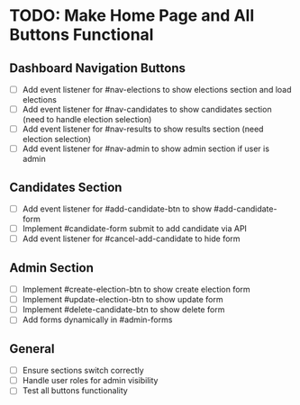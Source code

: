 # TODO: Make Home Page and All Buttons Functional

## Dashboard Navigation Buttons
- [ ] Add event listener for #nav-elections to show elections section and load elections
- [ ] Add event listener for #nav-candidates to show candidates section (need to handle election selection)
- [ ] Add event listener for #nav-results to show results section (need election selection)
- [ ] Add event listener for #nav-admin to show admin section if user is admin

## Candidates Section
- [ ] Add event listener for #add-candidate-btn to show #add-candidate-form
- [ ] Implement #candidate-form submit to add candidate via API
- [ ] Add event listener for #cancel-add-candidate to hide form

## Admin Section
- [ ] Implement #create-election-btn to show create election form
- [ ] Implement #update-election-btn to show update form
- [ ] Implement #delete-candidate-btn to show delete form
- [ ] Add forms dynamically in #admin-forms

## General
- [ ] Ensure sections switch correctly
- [ ] Handle user roles for admin visibility
- [ ] Test all buttons functionality
